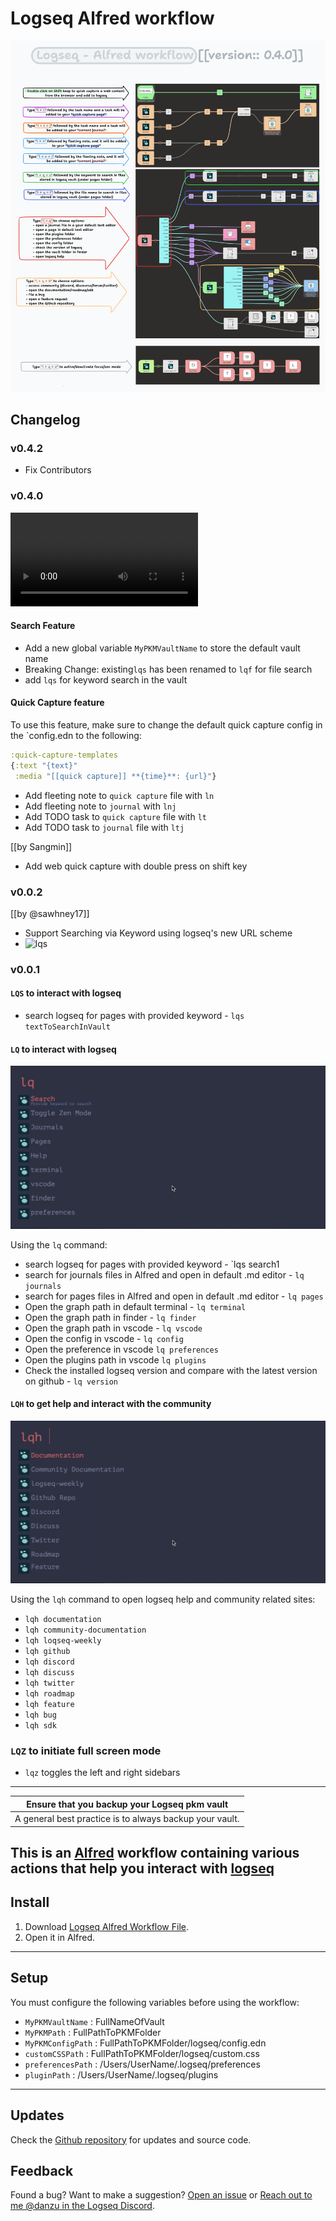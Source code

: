 # Logseq Alfred workflow

![List of commands](./images/logseq-alfred-workflow-overview.png)

## Changelog

### v0.4.2

- Fix Contributors
### v0.4.0

<video src="https://d3ef876d6c63463f7a9d-77246f228cb26336ff90672f8ccfdb3b.ssl.cf1.rackcdn.com/v0.4.0%20-%20demo.mp4"></video>

#### Search Feature

- Add a new global variable `MyPKMVaultName` to store the default vault name
- Breaking Change: existing`lqs` has been renamed to `lqf` for file search
- add `lqs` for keyword search in the vault

#### Quick Capture feature

To use this feature, make sure to change the default quick capture config in the `config.edn to the following:

```clojure
:quick-capture-templates
{:text "{text}"
 :media "[[quick capture]] **{time}**: {url}"}
```

- Add fleeting note to `quick capture` file with `ln`
- Add fleeting note to `journal` with `lnj`
- Add TODO task to `quick capture` file with `lt`
- Add TODO task to `journal` file with `ltj`

[[by Sangmin]]

- Add web quick capture with double press on shift key

### v0.0.2

[[by @sawhney17]]

- Support Searching via Keyword using logseq's new URL scheme
- ![lqs](https://user-images.githubusercontent.com/536716/164122146-067197ee-7008-43fc-8fd8-ba1aca2acd7c.gif)

### v0.0.1

#### `LQS` to interact with logseq

- search logseq for pages with provided keyword - `lqs textToSearchInVault`

#### `LQ` to interact with logseq

![main window](./images/logseq-lq.png)

Using the `lq` command:

- search logseq for pages with provided keyword - `lqs search1
- search for journals files in Alfred and open in default .md editor - `lq journals`
- search for pages files in Alfred and open in default .md editor - `lq pages`
- Open the graph path in default terminal - `lq terminal`
- Open the graph path in finder - `lq finder`
- Open the graph path in vscode - `lq vscode`
- Open the config in vscode - `lq config`
- Open the preference in vscode `lq preferences`
- Open the plugins path in vscode `lq plugins`
- Check the installed logseq version and compare with the latest version on github - `lq version`

#### `LQH` to get help and interact with the community

![main window](./images/logseq-lqh.png)

Using the `lqh` command to open logseq help and community related sites:

- `lqh documentation`
- `lqh community-documentation`
- `lqh loqseq-weekly`
- `lqh github`
- `lqh discord`
- `lqh discuss`
- `lqh twitter`
- `lqh roadmap`
- `lqh feature`
- `lqh bug`
- `lqh sdk`

### `LQZ` to initiate full screen mode

- `lqz` toggles the left and right sidebars

---

|      Ensure that you backup your Logseq pkm vault       |
| :-----------------------------------------------------: |
| A general best practice is to always backup your vault. |

## This is an [Alfred](https://alfredapp.com) workflow containing various actions that help you interact with [logseq](https://logseq.com)

## Install

1. Download [Logseq Alfred Workflow File](https://github.com/hdansou/logseq-alfred/releases/download/v0.0.2/logseq.alfredworkflow).
2. Open it in Alfred.

---

## Setup

You must configure the following variables before using the workflow:

- `MyPKMVaultName` : FullNameOfVault
- `MyPKMPath` : FullPathToPKMFolder
- `MyPKMConfigPath` : FullPathToPKMFolder/logseq/config.edn
- `customCSSPath` : FullPathToPKMFolder/logseq/custom.css
- `preferencesPath` : /Users/UserName/.logseq/preferences
- `pluginPath` : /Users/UserName/.logseq/plugins

---

## Updates

Check the [Github repository](https://github.com/hdansou/logseq-alfred) for updates and source code.

## Feedback

Found a bug? Want to make a suggestion? [Open an issue](https://github.com/macedotavares/loqseq-alfred/issues/new) or [Reach out to me @danzu in the Logseq Discord](https://discord.com/channels/725182569297215569/766475028978991104).
